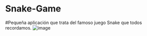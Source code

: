 # Snake-Game
#Pequeña aplicación que trata del famoso juego Snake que todos recordamos.
![image](https://user-images.githubusercontent.com/104769851/179819046-f28cd1a9-40d1-45e1-85c4-b4bb05345014.png)
